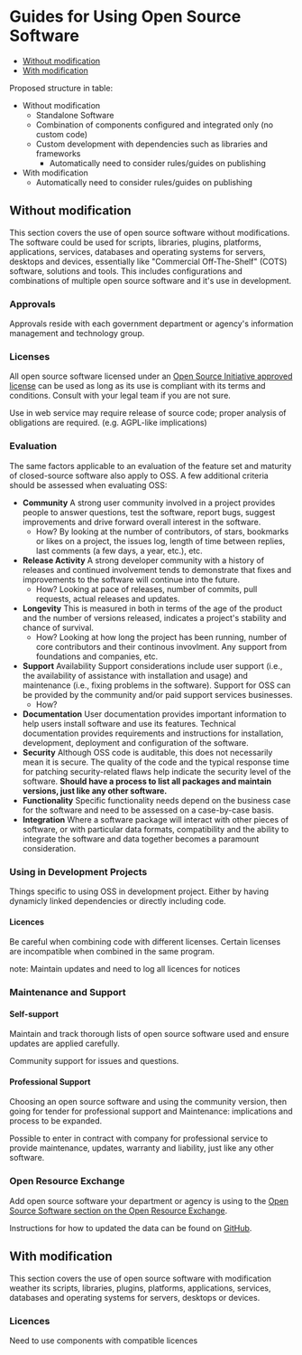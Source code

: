 # Guides for Using Open Source Software

* [Without modification](without-modification)
* [With modification](#with-modification)

Proposed structure in table:

* Without modification
  * Standalone Software
  * Combination of components configured and integrated only (no custom code)
  * Custom development with dependencies such as libraries and frameworks
    * Automatically need to consider rules/guides on publishing
* With modification
  * Automatically need to consider rules/guides on publishing

## Without modification

This section covers the use of open source software without modifications. The software could be used for scripts, libraries, plugins, platforms, applications, services, databases and operating systems for servers, desktops and devices, essentially like "Commercial Off-The-Shelf" (COTS) software, solutions and tools.
This includes configurations and combinations of multiple open source software and it's use in development.

### Approvals

Approvals reside with each government department or agency's information management and technology group.

### Licenses

All open source software licensed under an [Open Source Initiative approved license](https://opensource.org/licenses) can be used as long as its use is compliant with its terms and conditions. Consult with your legal team if you are not sure.

Use in web service may require release of source code; proper analysis of obligations are required. (e.g. AGPL-like implications)

### Evaluation

The same factors applicable to an evaluation of the feature set and maturity of closed-source software also apply to OSS. A few additional criteria should be assessed when evaluating OSS:

* **Community** A strong user community involved in a project provides people to answer questions, test the software, report bugs, suggest improvements and drive forward overall interest in the software.
  * How? By looking at the number of contributors, of stars, bookmarks or likes on a project, the issues log, length of time between replies, last comments (a few days, a year, etc.), etc.
* **Release Activity** A strong developer community with a history of releases and continued involvement tends to demonstrate that fixes and improvements to the software will continue into the future.
  * How? Looking at pace of releases, number of commits, pull requests, actual releases and updates.
* **Longevity** This is measured in both in terms of the age of the product and the number of versions released, indicates a project's stability and chance of survival.
  * How? Looking at how long the project has been running, number of core contributors and their continous invovlment. Any support from foundations and companies, etc.
* **Support** Availability Support considerations include user support (i.e., the availability of assistance with installation and usage) and maintenance (i.e., fixing problems in the software). Support for OSS can be provided by the community and/or paid support services businesses.
  * How?
* **Documentation** User documentation provides important information to help users install software and use its features. Technical documentation provides requirements and instructions for installation, development, deployment and configuration of the software.
* **Security** Although OSS code is auditable, this does not necessarily mean it is secure. The quality of the code and the typical response time for patching security-related flaws help indicate the security level of the software. **Should have a process to list all packages and maintain versions, just like any other software.**
* **Functionality** Specific functionality needs depend on the business case for the software and need to be assessed on a case-by-case basis.
* **Integration** Where a software package will interact with other pieces of software, or with particular data formats, compatibility and the ability to integrate the software and data together becomes a paramount consideration.

### Using in Development Projects

Things specific to using OSS in development project. Either by having dynamicly linked dependencies or directly including code.

#### Licences

Be careful when combining code with different licenses. Certain licenses are incompatible when combined in the same program.

note: Maintain updates and need to log all licences for notices

### Maintenance and Support

#### Self-support

Maintain and track thorough lists of open source software used and ensure updates are applied carefully.

Community support for issues and questions.

#### Professional Support

Choosing an open source software and using the community version, then going for tender for professional support and Maintenance: implications and process to be expanded.

Possible to enter in contract with company for professional service to provide maintenance, updates, warranty and liability, just like any other software.

### Open Resource Exchange

Add open source software your department or agency is using to the [Open Source Software section on the Open Resource Exchange](https://canada-ca.github.io/ore-ero/open-source-software.html).

Instructions for how to updated the data can be found on [GitHub](https://github.com/canada-ca/ore-ero/tree/master/_data).

## With modification

This section covers the use of open source software with modification weather its scripts, libraries, plugins, platforms, applications, services, databases and operating systems for servers, desktops or devices.

### Licences

Need to use components with compatible licences
